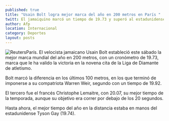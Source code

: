 ```yaml
---
published: true
title: "Usain Bolt logra mejor marca del año en 200 metros en París "
twitt: El jamaiquino marcó un tiempo de 19.73 y superó al estadunidense Tyson Gay quien tenía el record en la misma distancia con 19.74
author: Afp
location: Internacional
category: Deportes
layout: posts
---
```


![Reuters](http://i.imgur.com/fuL4fn4m.jpg)París. El velocista jamaicano Usain Bolt estableció este sábado la mejor marca mundial del año en 200 metros, con un cronómetro de 19.73, marca que le ha valido la victoria en la novena cita de la Liga de Diamante de atletismo.

Bolt marcó la diferencia en los últimos 100 metros, en los que terminó de imponerse a su compatriota Warren Weir, segundo con un tiempo de 19.92.

El tercero fue el francés Christophe Lemaitre, con 20.07, su mejor tiempo de la temporada, aunque su objetivo era correr por debajo de los 20 segundos.

Hasta ahora, el mejor tiempo del año en la distancia estaba en manos del estadunidense Tyson Gay (19.74).
